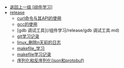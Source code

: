 - [返回上一级 [组件学习]](/组件学习/)
- [release](/组件学习/release/)
  - [curl命令与其API的使用](/组件学习/release/curl命令与其API的使用.md)
  - [gcc的使用](/组件学习/release/gcc的使用.md)
  - [gdb 调试工具](/组件学习/release/gdb 调试工具.md)
  - [git学习记录](/组件学习/release/git学习记录.md)
  - [linux_删除n天前的日志](/组件学习/release/linux_删除n天前的日志.md)
  - [makefile_学习](/组件学习/release/makefile_学习.md)
  - [makefile学习记录](/组件学习/release/makefile学习记录.md)
  - [序列化和反序列化(json和protobuf)](/组件学习/release/序列化和反序列化(json和protobuf).md)
